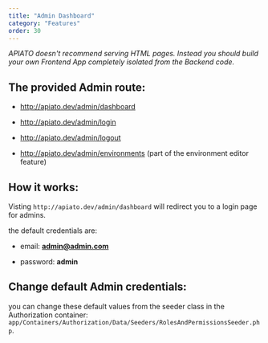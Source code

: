 ```yaml
---
title: "Admin Dashboard"
category: "Features"
order: 30
---
```


*APIATO doesn't recommend serving HTML pages. Instead you should build your own Frontend App completely isolated from the Backend code.*

## The provided Admin route:

- http://apiato.dev/admin/dashboard

- http://apiato.dev/admin/login

- http://apiato.dev/admin/logout

- http://apiato.dev/admin/environments (part of the environment editor feature)

## How it works:

Visting `http://apiato.dev/admin/dashboard` will redirect you to a login page for admins.

the default credentials are:

- email: **admin@admin.com**

- password: **admin**

## Change default Admin credentials:

you can change these default values from the seeder class in the Authorization container: `app/Containers/Authorization/Data/Seeders/RolesAndPermissionsSeeder.php`.
